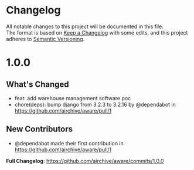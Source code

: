 # Changelog
All notable changes to this project will be documented in this file.  
The format is based on [Keep a Changelog](https://keepachangelog.com/en/1.0.0/) with some edits,
and this project adheres to [Semantic Versioning](https://semver.org/spec/v2.0.0.html).  

# 1.0.0

## What's Changed
* feat: add warehouse management software poc
* chore(deps): bump django from 3.2.3 to 3.2.16 by @dependabot in https://github.com/airchive/aware/pull/1

## New Contributors
* @dependabot made their first contribution in https://github.com/airchive/aware/pull/1

**Full Changelog**: https://github.com/airchive/aware/commits/1.0.0
